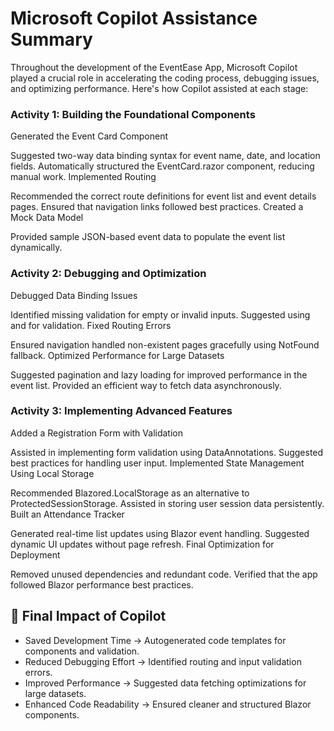 # Microsoft Copilot Assistance Summary
Throughout the development of the EventEase App, Microsoft Copilot played a crucial role in accelerating the coding process, debugging issues, and optimizing performance. Here's how Copilot assisted at each stage:

### Activity 1: Building the Foundational Components
Generated the Event Card Component

Suggested two-way data binding syntax for event name, date, and location fields.
Automatically structured the EventCard.razor component, reducing manual work.
Implemented Routing

Recommended the correct route definitions for event list and event details pages.
Ensured that navigation links followed best practices.
Created a Mock Data Model

Provided sample JSON-based event data to populate the event list dynamically.

### Activity 2: Debugging and Optimization
Debugged Data Binding Issues

Identified missing validation for empty or invalid inputs.
Suggested using <EditForm> and <DataAnnotationsValidator> for validation.
Fixed Routing Errors

Ensured navigation handled non-existent pages gracefully using NotFound fallback.
Optimized Performance for Large Datasets

Suggested pagination and lazy loading for improved performance in the event list.
Provided an efficient way to fetch data asynchronously.

### Activity 3: Implementing Advanced Features
Added a Registration Form with Validation

Assisted in implementing form validation using DataAnnotations.
Suggested best practices for handling user input.
Implemented State Management Using Local Storage

Recommended Blazored.LocalStorage as an alternative to ProtectedSessionStorage.
Assisted in storing user session data persistently.
Built an Attendance Tracker

Generated real-time list updates using Blazor event handling.
Suggested dynamic UI updates without page refresh.
Final Optimization for Deployment

Removed unused dependencies and redundant code.
Verified that the app followed Blazor performance best practices.

## 🎯 Final Impact of Copilot

- Saved Development Time → Autogenerated code templates for components and validation.
- Reduced Debugging Effort → Identified routing and input validation errors.
- Improved Performance → Suggested data fetching optimizations for large datasets.
- Enhanced Code Readability → Ensured cleaner and structured Blazor components.
